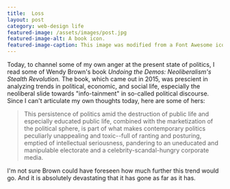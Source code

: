 ```yaml
---
title:  Loss
layout: post
category: web-design life
featured-image: /assets/images/post.jpg
featured-image-alt: A book icon.
featured-image-caption: This image was modified from a Font Awesome icon under the terms of <a href="https://fontawesome.com/license" target="_blank">their license</a>.
---
```


Today, to channel some of my own anger at the present state of politics, I read some of Wendy Brown's book *Undoing the Demos: Neoliberalism's Stealth Revolution.* The book, which came out in 2015, was prescient in analyzing trends in political, economic, and social life, especially the neoliberal slide towards "info-tainment" in so-called political discourse. Since I can't articulate my own thoughts today, here are some of hers:

> This persistence of politics amid the destruction of public life and especially educated public life, combined with the marketization of the political sphere, is part of what makes contemporary politics peculiarly unappealing and toxic--full of ranting and posturing, emptied of intellectual seriousness, pandering to an uneducated and manipulable electorate and a celebrity-scandal-hungry corporate media.

I'm not sure Brown could have foreseen how much further this trend would go. And it is absolutely devastating that it has gone as far as it has.
